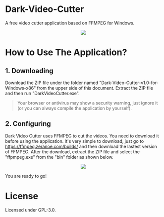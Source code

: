 # Dark-Video-Cutter
A free video cutter application based on FFMPEG for Windows.

<p align="center"> 
  <img src="https://dl.dropboxusercontent.com/s/ei8hi7oh5vaqj9j/dvc_ss4_2.png">
</p>

# How to Use The Application?
## 1. Downloading
Download the ZIP file under the folder named "Dark-Video-Cutter-v1.0-for-Windows-x86" from the upper side of this document. Extract the ZIP file and then run "DarkVideoCutter.exe".

> Your browser or antivirus may show a security warning, just ignore it (or you can always compile the application by yourself).

## 2. Configuring
Dark Video Cutter uses FFMPEG to cut the videos. You need to download it before using the application. It's very simple to download, just go to https://ffmpeg.zeranoe.com/builds/ and then download the lastest version of FFMPEG. After the download, extract the ZIP file and select the "ffpmpeg.exe" from the "bin" folder as shown below.

<p align="center"> 
  <img src="https://dl.dropboxusercontent.com/s/m2tao6msnx80h1y/dvc_conf_ss.png">
</p>

You are ready to go!

# License
Licensed under GPL-3.0.
